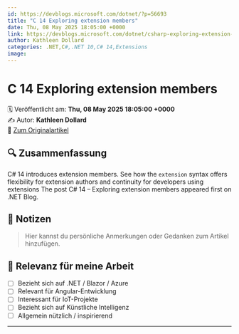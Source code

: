```yaml
---
id: https://devblogs.microsoft.com/dotnet/?p=56693
title: "C 14 Exploring extension members"
date: Thu, 08 May 2025 18:05:00 +0000
link: https://devblogs.microsoft.com/dotnet/csharp-exploring-extension-members/
author: Kathleen Dollard
categories: .NET,C#,.NET 10,C# 14,Extensions
image: 
---
```


# C 14 Exploring extension members

🗓️ Veröffentlicht am: **Thu, 08 May 2025 18:05:00 +0000**  
✍️ Autor: **Kathleen Dollard**  
🔗 [Zum Originalartikel](https://devblogs.microsoft.com/dotnet/csharp-exploring-extension-members/)

## 🔍 Zusammenfassung

C# 14 introduces extension members. See how the `extension` syntax offers flexibility for extension authors and continuity for developers using extensions The post C# 14 &#8211; Exploring extension members appeared first on .NET Blog. 

## 📌 Notizen

> Hier kannst du persönliche Anmerkungen oder Gedanken zum Artikel hinzufügen.

## 🧠 Relevanz für meine Arbeit

- [ ] Bezieht sich auf .NET / Blazor / Azure
- [ ] Relevant für Angular-Entwicklung
- [ ] Interessant für IoT-Projekte
- [ ] Bezieht sich auf Künstliche Intelligenz
- [ ] Allgemein nützlich / inspirierend

---
